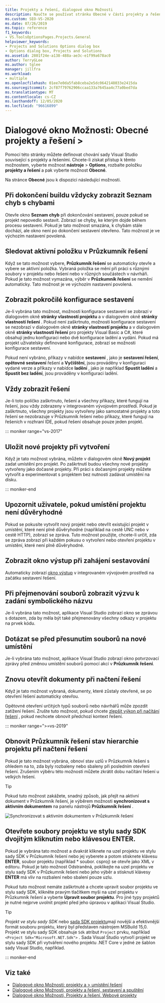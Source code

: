```yaml
---
title: Projekty a řešení, dialogové okno Možnosti
description: Naučte se používat stránku Obecné v části projekty a řešení k definování chování sady Visual Studio souvisejících s projekty a řešeními.
ms.custom: SEO-VS-2020
ms.date: 07/26/2019
ms.topic: reference
f1_keywords:
- VS.ToolsOptionsPages.Projects.General
helpviewer_keywords:
- Projects and Solutions Options dialog box
- Options dialog box, Projects and Solutions
ms.assetid: 2801f24e-a138-488a-ae3c-e1f99a678ac0
author: TerryGLee
ms.author: tglee
manager: jillfra
ms.workload:
- multiple
ms.openlocfilehash: 01ee7e0da5fab8ceba2e5dc0642148033e2415da
ms.sourcegitcommit: 2cf87f79762906ccaa133a7645aa4c77a0bed7da
ms.translationtype: MT
ms.contentlocale: cs-CZ
ms.lasthandoff: 12/05/2020
ms.locfileid: "96616899"
---
```

# <a name="options-dialog-box-projects-and-solutions--general"></a>Dialogové okno Možnosti: Obecné projekty a řešení \>

Pomocí této stránky můžete definovat chování sady Visual Studio související s projekty a řešeními. Chcete-li získat přístup k těmto možnostem, vyberte možnost **nástroje**  >  **Options**, rozbalte položku **projekty a řešení** a pak vyberte možnost **Obecné**.

Na stránce **Obecné** jsou k dispozici následující možnosti.

## <a name="always-show-error-list-if-build-finishes-with-errors"></a>Při dokončení buildu vždycky zobrazit Seznam chyb s chybami

Otevře okno **Seznam chyb** při dokončování sestavení, pouze pokud se projekt nepovedlo sestavit. Zobrazí se chyby, ke kterým dojde během procesu sestavení. Pokud je tato možnost smazána, k chybám stále dochází, ale okno není po dokončení sestavení otevřeno. Tato možnost je ve výchozím nastavení povolená.

## <a name="track-active-item-in-solution-explorer"></a>Sledovat aktivní položku v Průzkumník řešení

Když se tato možnost vybere, **Průzkumník řešení** se automaticky otevře a vybere se aktivní položka. Vybraná položka se mění při práci s různými soubory v projektu nebo řešení nebo v různých součástech v návrháři. Pokud je tato možnost vymazána, výběr v **Průzkumník řešení** se nemění automaticky. Tato možnost je ve výchozím nastavení povolená.

## <a name="show-advanced-build-configurations"></a>Zobrazit pokročilé konfigurace sestavení

Je-li vybrána tato možnost, možnosti konfigurace sestavení se zobrazí v dialogovém okně **stránky vlastností projektu** a v dialogovém okně **stránky vlastností řešení** . Pokud není zaškrtnuto, možnosti konfigurace sestavení se nezobrazí v dialogovém okně **stránky vlastností projektu** a v dialogovém okně **stránky vlastností řešení** pro projekty Visual Basic a C#, které obsahují jednu konfiguraci nebo dvě konfigurace ladění a vydání. Pokud má projekt uživatelsky definované konfigurace, zobrazí se možnosti konfigurace sestavení.

Pokud není vybráno, příkazy v nabídce **sestavení** , jako je **sestavení řešení**, **opětovné sestavení** řešení a **Vyčištění**, jsou prováděny v konfiguraci vydané verze a příkazy v nabídce **ladění** , jako je například **Spustit ladění** a **Spustit bez ladění**, jsou prováděny v konfiguraci ladění.

## <a name="always-show-solution"></a>Vždy zobrazit řešení

Je-li toto políčko zaškrtnuto, řešení a všechny příkazy, které fungují na řešení, jsou vždy zobrazeny v integrovaném vývojovém prostředí. Pokud je zaškrtnuto, všechny projekty jsou vytvořeny jako samostatné projekty a toto řešení se nezobrazuje v Průzkumník řešení nebo příkazy, které fungují na řešeních v rozhraní IDE, pokud řešení obsahuje pouze jeden projekt.

::: moniker range="vs-2017"

## <a name="save-new-projects-when-created"></a>Uložit nové projekty při vytvoření

Když je tato možnost vybrána, můžete v dialogovém okně **Nový projekt** zadat umístění pro projekt. Po zaškrtnutí budou všechny nové projekty vytvořeny jako dočasné projekty. Při práci s dočasnými projekty můžete vytvořit a experimentovat s projektem bez nutnosti zadávat umístění na disku.

::: moniker-end

## <a name="warn-user-when-the-project-location-is-not-trusted"></a>Upozornit uživatele, pokud umístění projektu není důvěryhodné

Pokud se pokusíte vytvořit nový projekt nebo otevřít existující projekt v umístění, které není plně důvěryhodné (například na cestě UNC nebo v cestě HTTP), zobrazí se zpráva. Tuto možnost použijte, chcete-li určit, zda se zpráva zobrazí při každém pokusu o vytvoření nebo otevření projektu v umístění, které není plně důvěryhodné.

## <a name="show-output-window-when-build-starts"></a>Zobrazit okno výstup při zahájení sestavování

Automaticky zobrazí [okno výstup](../../ide/reference/output-window.md) v integrovaném vývojovém prostředí na začátku sestavení řešení.

## <a name="prompt-for-symbolic-renaming-when-renaming-files"></a>Při přejmenování souborů zobrazit výzvu k zadání symbolického názvu

Je-li vybrána tato možnost, aplikace Visual Studio zobrazí okno se zprávou s dotazem, zda by měla být také přejmenovány všechny odkazy v projektu na prvek kódu.

## <a name="prompt-before-moving-files-to-a-new-location"></a>Dotázat se před přesunutím souborů na nové umístění

Je-li vybrána tato možnost, aplikace Visual Studio zobrazí okno potvrzovací zprávy před změnou umístění souborů pomocí akcí v **Průzkumník řešení**.

## <a name="reopen-documents-on-solution-load"></a>Znovu otevřít dokumenty při načtení řešení

Když je tato možnost vybraná, dokumenty, které zůstaly otevřené, se po otevření řešení automaticky otevřou.

Opětovné otevření určitých typů souborů nebo návrhářů může zpozdit zatížení řešení. Zrušte tuto možnost, pokud chcete [zlepšit výkon při načítání řešení](../../ide/visual-studio-performance-tips-and-tricks.md#disable-automatic-file-restore) , pokud nechcete obnovit předchozí kontext řešení.

::: moniker range=">=vs-2019"

## <a name="restore-solution-explorer-project-hierarchy-state-on-solution-load"></a>Obnovit Průzkumník řešení stav hierarchie projektu při načtení řešení

Pokud je tato možnost vybrána, obnoví stav uzlů v Průzkumník řešení s ohledem na to, zda byly rozbaleny nebo sbaleny při posledním otevření řešení. Zrušením výběru této možnosti můžete zkrátit dobu načítání řešení u velkých řešení.

> [!TIP]
> Pokud tuto možnost zakážete, snadný způsob, jak přejít na aktivní dokument v Průzkumník řešení, je výběrem možnosti **synchronizovat s aktivním dokumentem** na panelu nástrojů **Průzkumník řešení** .
>
> ![Synchronizovat s aktivním dokumentem v Průzkumník řešení](media/sync-active-document.png)

## <a name="open-sdk-style-project-files-with-double-click-or-the-enter-key"></a>Otevřete soubory projektu ve stylu sady SDK dvojitým kliknutím nebo klávesou ENTER.

Pokud je vybrána tato možnost a dvakrát kliknete na uzel projektu ve stylu sady SDK v Průzkumník řešení nebo jej vyberete a potom stisknete klávesu **ENTER**, soubor projektu (například \* soubor. csproj) se otevře jako XML v editoru. Pokud je tato možnost Odstraněná, poklikejte na uzel projektu ve stylu sady SDK v Průzkumník řešení nebo jeho výběr a stisknutí klávesy **ENTER** má vliv na rozbalení nebo sbalení pouze uzlu.

Pokud tuto možnost nemáte zaškrtnuté a chcete upravit soubor projektu ve stylu sady SDK, klikněte pravým tlačítkem myši na uzel projektu v Průzkumník řešení a vyberte **Upravit soubor projektu**. Pro jiné typy projektů je nutné nejprve uvolnit projekt před jeho úpravou v aplikaci Visual Studio.

> [!TIP]
> *Projekt ve stylu sady SDK* nebo [sada SDK projektu](../../msbuild/how-to-use-project-sdk.md)mají novější a efektivnější formát souboru projektu, který byl představen nástrojem MSBuild 15,0. Projekt ve stylu sady SDK obsahuje `Sdk` atribut `Project` prvku, například `<Project Sdk="Microsoft.NET.Sdk">` . Sada Visual Studio vytvoří projekt ve stylu sady SDK při vytváření nového projektu .NET Core v jedné ze šablon sady Visual Studio, například.

::: moniker-end

## <a name="see-also"></a>Viz také

- [Dialogové okno Možnosti: projekty a \> umístění řešení](projects-solutions-locations-options.md)
- [Dialogové okno Možnosti, projekty a řešení, sestavení a spuštění](../../ide/reference/options-dialog-box-projects-and-solutions-build-and-run.md)
- [Dialogové okno Možnosti, Projekty a řešení, Webové projekty](../../ide/reference/options-dialog-box-projects-and-solutions-web-projects.md)
